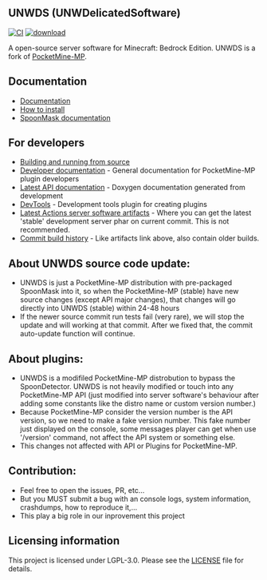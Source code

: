## UNWDS (UNWDelicatedSoftware)	
[![CI](https://github.com/UnnamedNetwork/UNWDS/workflows/CI/badge.svg)](https://github.com/UnnamedNetwork/UNWDS/actions) [![download](https://img.shields.io/github/v/release/unnamednetwork/unwds)](https://github.com/UnnamedNetwork/UNWDS/releases)

A open-source server software for Minecraft: Bedrock Edition. UNWDS is a fork of [PocketMine-MP](https://github.com/pmmp/PocketMine-MP).

## Documentation
- [Documentation](DOCUMENT.md)
- [How to install](INSTALL.md)
- [SpoonMask documentation](https://github.com/dtcu0ng/SpoonMask/blob/main/DOCUMENT.md)

## For developers
 * [Building and running from source](BUILDING.md)
 * [Developer documentation](https://devdoc.pmmp.io) - General documentation for PocketMine-MP plugin developers
 * [Latest API documentation](https://jenkins.pmmp.io/job/PocketMine-MP-doc/doxygen/) - Doxygen documentation generated from development
 * [DevTools](https://github.com/pmmp/DevTools/) - Development tools plugin for creating plugins
 * [Latest Actions server software artifacts](https://nightly.link/UnnamedNetwork/UNWDS/workflows/main/stable/UNWDS.zip) - Where you can get the latest 'stable' development server phar on current commit. This is not recommended.
 * [Commit build history](https://github.com/dtcu0ng/UNWDS_Output/tree/master/ci_build_output/stable/) - Like artifacts link above, also contain older builds.
 
## About UNWDS source code update:
+ UNWDS is just a PocketMine-MP distribution with pre-packaged SpoonMask into it, so when the PocketMine-MP (stable) have new source changes (except API major changes), that changes will go directly into UNWDS (stable) within 24-48 hours
+ If the newer source commit run tests fail (very rare), we will stop the update and will working at that commit. After we fixed that, the commit auto-update function will continue.

## About plugins:
+ UNWDS is a modifiled PocketMine-MP distrobution to bypass the SpoonDetector. UNWDS is not heavily modified or touch into any PocketMine-MP API (just modified into server software's behaviour after adding some constants like the distro name or custom version number.)
+ Because PocketMine-MP consider the version number is the API version, so we need to make a fake version number. This fake number just displayed on the console, some messages player can get when use '/version' command, not affect the API system or something else.
+ This changes not affected with API or Plugins for PocketMine-MP.

## Contribution:
+ Feel free to open the issues, PR, etc...
+ But you MUST submit a bug with an console logs, system information, crashdumps, how to reproduce it,... 
+ This play a big role in our inprovement this project	

## Licensing information
This project is licensed under LGPL-3.0. Please see the [LICENSE](/LICENSE) file for details.
